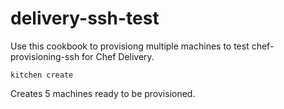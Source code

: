 # delivery-ssh-test

Use this cookbook to provisiong multiple machines to test chef-provisioning-ssh for Chef Delivery.

`kitchen create`

Creates 5 machines ready to be provisioned.

